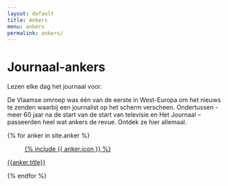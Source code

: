```yaml
---
layout: default
title: Ankers
menu: ankers
permalink: ankers/
---
```


<div class="container-fluid">
  <h1 class="pagetitle">Journaal-ankers</h1>

  <p class="lead">Lezen elke dag het journaal voor.</p>


  <p>De Vlaamse omroep was één van de eerste in West-Europa om het nieuws te zenden waarbij een journalist op het scherm verscheen. Ondertussen - meer 60 jaar na de start van de start van televisie en Het Journaal – passeerden heel wat ankers de revue. Ontdek ze hier allemaal.</p>


  <div class="row">
    {% for anker in site.anker %}
      <div class="col-xs-6 col-sm-3 col-lg-2">
        <a href="{{anker.url}}">
          <figure class="anker-grid-image">
            {% include {{ anker.icon }} %}
          </figure>
        </a>
        <div class="module">
          <p class="module-title"><a href="{{anker.url}}">{{anker.title}}</a></p>
        </div>
      </div>
    {% endfor %}
  </div>
</div>
